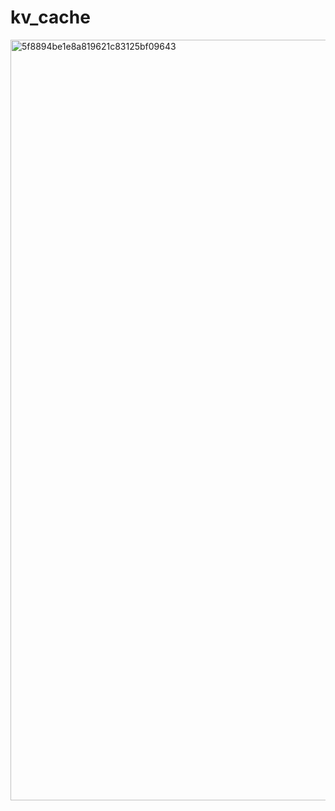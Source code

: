 # kv_cache
<img width="1217" alt="5f8894be1e8a819621c83125bf09643" src="https://github.com/user-attachments/assets/8dfae8a9-aeff-4f22-a41f-56265cb2f26b">

